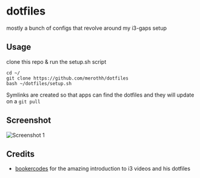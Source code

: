 dotfiles
========

mostly a bunch of configs that revolve around my i3-gaps setup


Usage
-----

clone this repo & run the setup.sh script

    cd ~/
    git clone https://github.com/merothh/dotfiles
    bash ~/dotfiles/setup.sh 

Symlinks are created so that apps can find the dotfiles and they will update on a ``git
pull``

Screenshot
-----------

![Screenshot 1](https://i.imgur.com/BHW91xw.png)

Credits
--------
- [bookercodes](https://github.com/bookercodes) for the amazing introduction to i3 videos and his dotfiles
